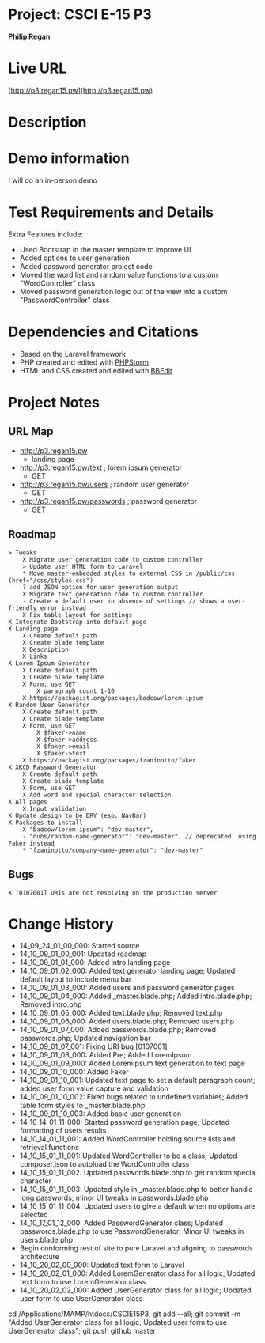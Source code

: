 # Project: CSCI E-15 P3
**Philip Regan**

# Live URL
[http://p3.regan15.pw](http://p3.regan15.pw)

# Description
<!-- 2-3+ sentences -->

# Demo information
<!-- If you attend your section to do an in-person demo, make a note of this. If you opt to do the Jing screencast demo, include the link here .-->
I will do an in-person demo

# Test Requirements and Details
<!-- Any details the instructor or TA needs to know, for example, test credentials. -->
Extra Features include:
* Used Bootstrap in the master template to improve UI
* Added options to user generation
* Added password generator project code
* Moved the word list and random value functions to a custom "WordController" class
* Moved password generation logic out of the view into a custom "PasswordController" class

# Dependencies and Citations
<!--A list of any plugins, libraries, packages or outside code used in the project. See Student Responsibilities for more details on avoiding code plagiarism.-->
* Based on the Laravel framework
* PHP created and edited with [PHPStorm](http://www.jetbrains.com/phpstorm/).
* HTML and CSS created and edited with [BBEdit](http://www.barebones.com/products/bbedit/)

# Project Notes

## URL Map
* http://p3.regan15.pw
	* landing page
* http://p3.regan15.pw/text ; lorem ipsum generator
	* GET
* http://p3.regan15.pw/users ; random user generator
	* GET 
* http://p3.regan15.pw/passwords ; password generator
	* GET 

## Roadmap

	> Tweaks
		X Migrate user generation code to custom controller
		> Update user HTML form to Laravel
		* Move master-embedded styles to external CSS in /public/css (href="/css/styles.css")
		? add JSON option for user generation output
		X Migrate text generation code to custom controller
		- Create a default user in absence of settings // shows a user-friendly error instead
		X Fix table layout for settings
	X Integrate Bootstrap into default page
	X Landing page
		X Create default path
		X Create blade template
		X Description
		X Links
	X Lorem Ipsum Generator
		X Create default path
        X Create blade template
		X Form, use GET
			X paragraph count 1-10
		X https://packagist.org/packages/badcow/lorem-ipsum
	X Random User Generator
		X Create default path
        X Create blade template
		X Form, use GET
			X $faker->name
			X $faker->address
			X $faker->email
			X $faker->text
		X https://packagist.org/packages/fzaninotto/faker
	X XKCD Password Generator
		X Create default path
        X Create blade template
		X Form, use GET
		X Add word and special character selection
	X All pages
		X Input validation
	X Update design to be DRY (esp. NavBar)
	X Packages to install
		X "badcow/lorem-ipsum": "dev-master",
    	- "nubs/random-name-generator": "dev-master", // deprecated, using Faker instead
    	* "fzaninotto/company-name-generator": "dev-master"

## Bugs
	X [0107001] URIs are not resolving on the production server

# Change History

* 14\_09\_24\_01\_00\_000: Started source
* 14\_10\_09\_01\_00\_001: Updated roadmap
* 14\_10\_09\_01\_01\_000: Added intro landing page
* 14\_10\_09\_01\_02\_000: Added text generator landing page; Updated default layout to include menu bar
* 14\_10\_09\_01\_03\_000: Added users and password generator pages
* 14\_10\_09\_01\_04\_000: Added _master.blade.php; Added intro.blade.php; Removed intro.php
* 14\_10\_09\_01\_05\_000: Added text.blade.php; Removed text.php
* 14\_10\_09\_01\_06\_000: Added users.blade.php; Removed users.php
* 14\_10\_09\_01\_07\_000: Added passwords.blade.php; Removed passwords.php; Updated navigation bar
* 14\_10\_09\_01\_07\_001: Fixing URI bug [0107001]
* 14\_10\_09\_01\_08\_000: Added Pre; Added LoremIpsum
* 14\_10\_09\_01\_09\_000: Added LoremIpsum text generation to text page
* 14\_10\_09\_01\_10\_000: Added Faker
* 14\_10\_09\_01\_10\_001: Updated text page to set a default paragraph count; added user form value capture and validation
* 14\_10\_09\_01\_10\_002: Fixed bugs related to undefined variables; Added table form styles to _master.blade.php
* 14\_10\_09\_01\_10\_003: Added basic user generation
* 14\_10\_14\_01\_11\_000: Started password generation page; Updated formatting of users results
* 14\_10\_14\_01\_11\_001: Added WordController holding source lists and retrieval functions
* 14\_10\_15\_01\_11\_001: Updated WordController to be a class; Updated composer.json to autoload the WordController class
* 14\_10\_15\_01\_11\_002: Updated passwords.blade.php to get random special character
* 14\_10\_15\_01\_11\_003: Updated style in _master.blade.php to better handle long passwords; minor UI tweaks in passwords.blade.php
* 14\_10\_15\_01\_11\_004: Updated users to give a default when no options are selected
* 14\_10\_17\_01\_12\_000: Added PasswordGenerator class; Updated passwords.blade.php to use PasswordGenerator; Minor UI tweaks in users.blade.php
* Begin conforming rest of site to pure Laravel and aligning to passwords architecture
* 14\_10\_20\_02\_00\_000: Updated text form to Laravel
* 14\_10\_20\_02\_01\_000: Added LoremGenerator class for all logic; Updated text form to use LoremGenerator class
* 14\_10\_20\_02\_02\_000: Added UserGenerator class for all logic; Updated user form to use UserGenerator class

cd /Applications/MAMP/htdocs/CSCIE15P3; git add --all; git commit -m "Added UserGenerator class for all logic; Updated user form to use UserGenerator class"; git push github master